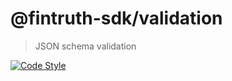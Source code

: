 # @fintruth-sdk/validation

> JSON schema validation

[![Code Style](https://badgen.net/badge/code%20style/prettier/ff69b4)](https://github.com/prettier/prettier)
